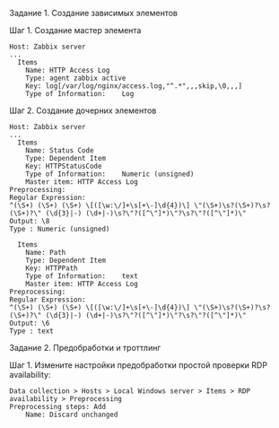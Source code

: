 Задание 1. Создание зависимых элементов

Шаг 1. Создание мастер элемента
```
Host: Zabbix server
...
  Items
    Name: HTTP Access Log
    Type: agent zabbix active
    Key: log[/var/log/nginx/access.log,"^.*",,,skip,\0,,,]
    Type of Information:	Log
```
Шаг 2. Создание дочерних элементов
```
Host: Zabbix server
...
  Items
    Name: Status Code
    Type: Dependent Item
    Key: HTTPStatusCode
    Type of Information:	Numeric (unsigned)
    Master item: HTTP Access Log
Preprocessing:
Regular Expression:
^(\S+) (\S+) (\S+) \[([\w:\/]+\s[+\-]\d{4})\] \"(\S+)\s?(\S+)?\s?(\S+)?\" (\d{3}|-) (\d+|-)\s?\"?([^\"]*)\"?\s?\"?([^\"]*)\"
Output: \8
Type : Numeric (unsigned)
```
```
  Items
    Name: Path
    Type: Dependent Item
    Key: HTTPPath
    Type of Information:	text
    Master item: HTTP Access Log
Preprocessing:
Regular Expression:
^(\S+) (\S+) (\S+) \[([\w:\/]+\s[+\-]\d{4})\] \"(\S+)\s?(\S+)?\s?(\S+)?\" (\d{3}|-) (\d+|-)\s?\"?([^\"]*)\"?\s?\"?([^\"]*)\"
Output: \6
Type : text
```
Задание 2. Предобработки и троттлинг

Шаг 1. Измените настройки предобработки простой проверки RDP availability:
```
Data collection > Hosts > Local Windows server > Items > RDP availability > Preprocessing
Preprocessing steps: Add
	Name: Discard unchanged
```
